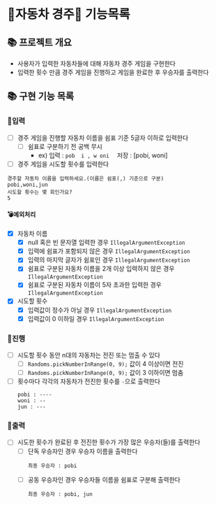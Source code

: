 # 🚗자동차 경주🚗 기능목록

## 📚 프로젝트 개요

- 사용자가 입력한 자동차들에 대해 자동차 경주 게임을 구현한다
- 입력한 횟수 만큼 경주 게임을 진행하고 게임을 완료한 후 우승자를 출력한다

## 📚 구현 기능 목록

### 💫입력

- [ ] 경주 게임을 진행할 자동차 이름을 쉼표 기준 5글자 이하로 입력한다
    - [ ] 쉼표로 구분하기 전 공백 무시
        - ex) 입력 : `pob  i , w oni  ` 저장 : [pobi, woni]

- [ ] 경주 게임을 시도할 횟수를 입력한다

```
경주할 자동차 이름을 입력하세요.(이름은 쉼표(,) 기준으로 구분)
pobi,woni,jun
시도할 횟수는 몇 회인가요?
5
```

#### 💣예외처리

- [x] 자동차 이름
    - [x] null 혹은 빈 문자열 입력한 경우 `IllegalArgumentException`
    - [x] 입력에 쉼표가 포함되지 않은 경우 `IllegalArgumentException`
    - [x] 입력의 마지막 글자가 쉼표인 경우 `IllegalArgumentException`
    - [x] 쉼표로 구분된 자동차 이름을 2개 이상 입력하지 않은 경우 `IllegalArgumentException`
    - [x] 쉼표로 구분된 자동차 이름이 5자 초과한 입력한 경우 `IllegalArgumentException`
- [x] 시도할 횟수
    - [x] 입력값이 정수가 아닐 경우 `IllegalArgumentException`
    - [x] 입력값이 0 이하일 경우 `IllegalArgumentException`

### 💫진행

- [ ] 시도할 횟수 동안 n대의 자동차는 전진 또는 멈출 수 있다
    - [ ] `Randoms.pickNumberInRange(0, 9);` 값이 4 이상이면 전진
    - [ ] `Randoms.pickNumberInRange(0, 9);` 값이 3 이하이면 멈춤
- [ ] 횟수마다 각각의 자동차가 전진한 횟수를 `-`으로 출력한다
  ```
  pobi : ----
  woni : --
  jun : ---
  ```

### 💫출력

- [ ] 시도한 횟수가 완료된 후 전진한 횟수가 가장 많은 우승자(들)를 출력한다
    - [ ] 단독 우승자인 경우 우승자 이름을 출력한다
      ```
      최종 우승자 : pobi
      ```
    - [ ] 공동 우승자인 경우 우승자들 이름을 쉼표로 구분해 출력한다
      ```
      최종 우승자 : pobi, jun
      ```
